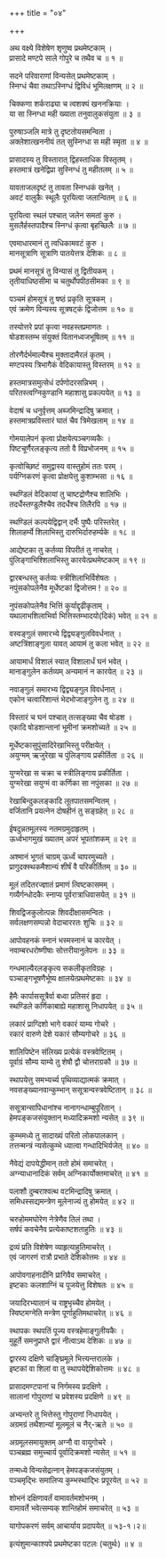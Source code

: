 +++
title = "०४"

+++
  
  
  
  
अथ वक्ष्ये विशेषेण शृणुष्व प्रथमेष्टकाम् ।  
प्रासादे मण्टपे साले गोपुरे च तथैव च ॥ १ ॥  
  
सदने परिवाराणां विन्यसेत् प्रथमेष्टकाम् ।  
स्निग्धं चैवा तथाऽस्निग्धं द्विविधं भूमिलक्षणम् ॥ २ ॥  
  
चिक्कणा शर्कराढ्या च त्वशक्यं खननक्रियाः ।  
या सा स्निग्धा मही ख्याता तनुवालुकसंयुता ॥ ३ ॥  
  
पुरुषाञ्जलि मात्रे तु दृष्टतोयसमन्विता ।  
अक्लेशात्खननीयं तत् सुस्निग्धा स मही स्मृता ॥ ४ ॥  
  
प्रासादस्य तु विस्तारात् द्विहस्ताधिक विस्तृतम् ।  
हस्तमात्रं खनेद्विप्रा सुस्निग्धं तु महीतलम् ॥ ५ ॥  
  
यावताजलदृष्टं तु तावता स्निग्धकं खनेत् ।  
अवटं वालुकैः स्थूलैः पूरयित्वा जलान्वितम् ॥ ६ ॥  
  
पूरयित्वा स्थलं पश्चात् जलेन समतां कुरु ।  
मुसलैर्हस्तपादैश्च स्निग्धं कृत्वा बृहच्छिलैः ॥ ७ ॥  
  
एवमाधारमानं तु त्वधिकामवटं कुरु ।  
मानसूत्राणि सूत्राणि पातयेत्तत्र देशिकः ॥ ८ ॥  
  
प्रथमं मानसूत्रं तु विन्यासं तु द्वितीयकम् ।  
तृतीयाधिष्ठसीमा च चतुर्थोपपीठसीमका ॥ ९ ॥  
  
पञ्चमं होमसूत्रं तु षष्ठं प्रकृति सूत्रकम् ।  
एवं क्रमेण विन्यस्य सूत्रषट्कं द्विजोत्तम ॥ १० ॥  
  
तस्योत्तरे प्रपां कृत्वा नवहस्तप्रमाणतः ।  
षोडशस्तम्भ संयुक्तं वितानध्वजभूषितम् ॥ ११ ॥  
  
तोरणैर्दर्भमाल्यैश्च मुक्तादामैरलं कृतम् ।  
मण्टपस्य त्रिभागैकं वेदिकायास्तु विस्तरम् ॥ १२ ॥  
  
हस्तमात्रसमुत्सेधं दर्पणोदरसन्निभम् ।  
परितस्त्वग्निकुण्डानि महाशासु प्रकल्पयेत् ॥ १३ ॥  
  
वेदाश्रं च धनुर्वृत्तम् अब्जमिन्द्रादिषु क्रमात् ।  
हस्तमात्रप्रविस्तारं घातं चैव त्रिमेखलाम् ॥ १४ ॥  
  
गोमयालेपनं कृत्वा प्रोक्षयेत्पञ्चगव्यकैः ।  
पिष्टचूर्णैरलङ्कृत्य ततो वै विप्रभोजनम् ॥ १५ ॥  
  
कृत्वोच्छिष्टं समुद्वास्य वास्तुहोमं ततः परम् ।  
पर्यग्निकरणं कृत्वा प्रोक्षयेत्तु कुशाम्भसा ॥ १६ ॥  
  
स्थण्डिलं वेदिकायां तु चाष्टद्रोणैश्च शालिभिः ।  
तदर्धैस्तण्डुलैश्चैव तदर्धैश्च तिलैरपि ॥ १७ ॥  
  
स्थण्डिलं कल्पयेद्विद्वान् दर्भैः पुष्पैः परिस्तरेत् ।  
शिलाहर्म्ये शिलाभिस्तु दारुभिर्दारुहर्म्यके ॥ १८ ॥  
  
आद्येष्टका तु कर्तव्या विपरीतं तु नाचरेत् ।  
पुंलिङ्गाभिश्शिलाभिस्तु कारयेत्प्रथमेष्टकाम् ॥ १९ ॥  
  
द्वारबन्धस्तु कर्तव्यः स्त्रीशिलाभिर्विशेषतः ।  
नपुंसकोपलेनैव मूर्धेष्टकां द्विजोत्तम ! ॥ २० ॥  
  
नुपंसकोपलेनैव भित्तिं कुर्याद्दृढीकृताम् ।  
यथालाभशिलाभिर्वा भित्तिस्तम्भादयो(दिकं) भवेत् ॥ २१ ॥  
  
वस्वङ्गुलं समारभ्ये द्विद्व्यङ्गुलविवर्धनात् ।  
अष्टत्रिंशाङ्गुला यावत् आयामं तु कला भवेत् ॥ २२ ॥  
  
आयामार्धं विशालं स्यात् विशालार्धं घनं भवेत् ।  
मानाङ्गुलेन कर्तव्यम् अन्यमानं न कारयेत् ॥ २३ ॥  
  
नवाङ्गुलं समारभ्य द्विद्व्यङ्गुल विवर्धनात् ।  
एकोन चत्वारिंशान्तं भेदभोजाङ्गुलेन तु ॥ २४ ॥  
  
विस्तारं च घनं पश्चात् तत्सङ्ख्या चैव षोडश ।  
एकादि षोडशान्तानां भूमीनां क्रमशोच्यते ॥ २५ ॥  
  
मूर्धेष्टकासुपुंसादिरेखाभिस्तु परीक्षयेत् ।  
अयुग्मम् ऋजुरेखा च पुंलिङ्गाय प्रकीर्तिता ॥ २६ ॥  
  
युग्मरेखा स चक्रा च स्त्रीलिङ्गाय प्रकीर्तिता ।  
युग्मरेखा सयुग्मं वा कर्णिका सा नपुंसका ॥ २७ ॥  
  
रेखाबिन्दुकलङ्कादि लूतपातसमन्वितम् ।   
वर्जितानि प्रयत्नेन दोषहीनं तु सङ्ग्रहेत् ॥ २८ ॥  
  
ईषदुन्नतमूलस्य नतमग्रमुदाहृतम् ।  
ऊर्ध्वभागमुखं ख्यातम् अपरं भूपतांशकम् ॥ २९ ॥  
  
अश्मानं भूगतं चाग्रम् ऊर्ध्वं चापरमुच्यते ।  
प्रागुदक्स्थकमैशान्यं शीर्षं वै परिकीर्तितम् ॥ ३० ॥  
  
मूलं तदितरज्ज्ञातं प्रमाणं त्विष्टकासमम् ।  
गव्यैर्गन्धोदकैः स्नाप्य पूर्वरात्राधिवासयेत् ॥ ३१ ॥  
  
शिवद्विजकुलोत्पन्नः शिवदीक्षासमन्वितः ।  
सर्वलक्षणसम्पन्नो वेदाचाररतः शुचिः ॥ ३२ ॥  
  
आपोवहनकं स्नानं भस्मस्नानं च कारयेत् ।  
नवाम्बरधरोष्णीषाः सोत्तरीयानुलेपनः ॥ ३३ ॥  
  
गन्धमाल्यैरलङ्कृत्य सकलीकृतविग्रहः ।  
पञ्चाङ्गभूषणैर्भूष्य क्षालयेत्प्रथमेष्टकाः ॥ ३४ ॥  
  
हैमैः कार्पाससूत्रैर्वा बध्वा प्रतिसरं हृदा ।  
स्थण्डिले कर्णिकाबाह्ये महाशासु निधापयेत् ॥ ३५ ॥  
  
लकारं प्राग्दिशो भागे वकारं याम्य गोचरे ।  
रकारं वारुणे देशे यकारं सौम्यगोचरे ॥ ३६ ॥  
  
शालिपिष्टेन संलिख्य प्रत्येकं वस्त्रवेष्टितम् ।  
पूर्वाग्रं सौम्य याम्ये तु शेषौ द्वौ चोत्तराग्रकौ ॥ ३७ ॥  
  
स्थापयेत्तु समभ्यर्च्य पृथिव्याद्यात्मकं क्रमात् ।  
नवसङ्ख्यानवान्कुम्भान् ससूत्रान्वस्त्रवेष्टितान् ॥ ३८ ॥  
  
ससूत्रान्सापिधानांश्च नानागन्धाम्बुपूरितान् ।  
हेमपङ्कजसंयुक्तान् मध्यादिक्रमशो न्यसेत् ॥ ३९ ॥  
  
कुम्भमध्ये तु सादाख्यं परितो लोकपालकान् ।  
तत्तन्मन्त्रं न्यसेत्कुम्भे ध्यात्वा गन्धादिभिर्यजेत् ॥ ४० ॥  
  
नैवेद्यं दापयेद्धीमान् ततो होमं समाचरेत् ।  
अग्न्याधानादिकं सर्वम् अग्निकार्योक्तमाचरेत् ॥ ४१ ॥  
  
पलाशौ दुम्बराश्वत्थ वटमिन्द्रादिषु क्रमात् ।  
समिधस्सद्यमन्त्रेण मूलेनाज्यं तु होमयेत् ॥ ४२ ॥  
  
चरुहोममघोरेण नेत्रेणैव तिलं तथा ।  
सर्षपं कवचेनैव प्रत्येकाष्टशताहुतिः ॥ ४३ ॥  
  
द्रव्यं प्रति विशेषेण व्याहृत्याहुतिमाचरेत् ।  
एवं जागरणं रात्रौ प्रभाते देशिकोत्तमः ॥ ४४ ॥  
  
आपोवगाहनादीनि प्रागिवैव समाचरेत् ।  
इष्टकाः कलशाग्निं च पूजयेत्तु विशेषतः ॥ ४५ ॥  
  
जयादिरभ्यातानं च राष्ट्रभृच्चैव होमयेत् ।  
स्विष्टमग्नेति मन्त्रेण पूर्णाहुतिमथाचरेत् ॥ ४६ ॥  
  
स्थापकः स्थपतिं पूज्य वस्त्रहेमाङ्गुलीयकैः ।  
मुहूर्ते समनुप्राप्ते द्वारं नीत्वाऽथ देशिकः ॥ ४७ ॥  
  
द्वारस्य दक्षिणे चाङ्घ्रिमूले भित्त्यन्तरालके ।  
इष्टकां वा शिलां वा तु स्थापयेद्देशिकोत्तमः ॥ ४८ ॥  
  
प्रासादमण्टपानां च निर्गमस्य प्रदक्षिणे ।  
सालानां गोपुराणां च प्रवेशस्य प्रदक्षिणे ॥ ४९ ॥  
  
अभ्यन्तरे तु भित्तेस्तु गोपुराणां निधापयेत् ।  
अग्रमग्रं तथैशान्यां मूलमूलं च नैर्-ऋते ॥ ५० ॥  
  
अग्रमूलसमायुक्तम् अग्नौ वा वायुगोचरे ।  
पञ्चब्रह्म समुच्चार्य पूर्वादिक्रमशो न्यसेत् ॥ ५१ ॥  
  
तन्मध्ये विन्यसेद्रत्नान् हेमपङ्कजसंयुतम् ।  
पञ्चमृद्भिः समालिप्य कुम्भस्थाद्भिः प्रपूरयेत् ॥ ५२ ॥  
  
शोभनं दक्षिणावर्तं वामावर्तमशोभनम् ।  
वामावर्ते भवेत्सम्यक् शान्तिहोमं समाचरेत् ॥ ५३ ॥  
  
यागोपकरणं सर्वम् आचार्याय प्रदापयेत् ॥ ५३-१।२॥  
  
इत्यंशुमान्काश्यपे प्रथमेष्टका पटलः (चतुर्थः) ॥ ४ ॥  